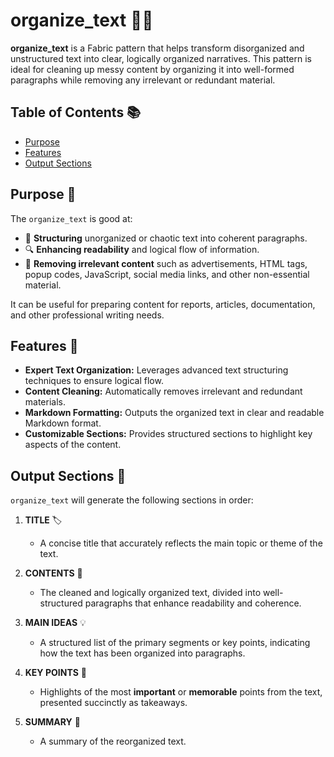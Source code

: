 # organize_text 📄✨

**organize_text** is a Fabric pattern that helps transform disorganized and unstructured text into clear, logically organized narratives. This pattern is ideal for cleaning up messy content by organizing it into well-formed paragraphs while removing any irrelevant or redundant material.

## Table of Contents 📚

- [Purpose](#purpose)
- [Features](#features)
- [Output Sections](#output-sections)

## Purpose 🎯

The `organize_text` is good at:

- 📑 **Structuring** unorganized or chaotic text into coherent paragraphs.
- 🔍 **Enhancing readability** and logical flow of information.
- 🧹 **Removing irrelevant content** such as advertisements, HTML tags, popup codes, JavaScript, social media links, and other non-essential material.

It can be useful for preparing content for reports, articles, documentation, and other professional writing needs.

## Features 🌟

- **Expert Text Organization:** Leverages advanced text structuring techniques to ensure logical flow.
- **Content Cleaning:** Automatically removes irrelevant and redundant materials.
- **Markdown Formatting:** Outputs the organized text in clear and readable Markdown format.
- **Customizable Sections:** Provides structured sections to highlight key aspects of the content.

## Output Sections 📝

`organize_text` will generate the following sections in order:

1. **TITLE** 🏷️
   - A concise title that accurately reflects the main topic or theme of the text.

2. **CONTENTS** 📄
   - The cleaned and logically organized text, divided into well-structured paragraphs that enhance readability and coherence.

3. **MAIN IDEAS** 💡
   - A structured list of the primary segments or key points, indicating how the text has been organized into paragraphs.

4. **KEY POINTS** 🔑
   - Highlights of the most **important** or **memorable** points from the text, presented succinctly as takeaways.

5. **SUMMARY** 📝
   - A summary of the reorganized text.
